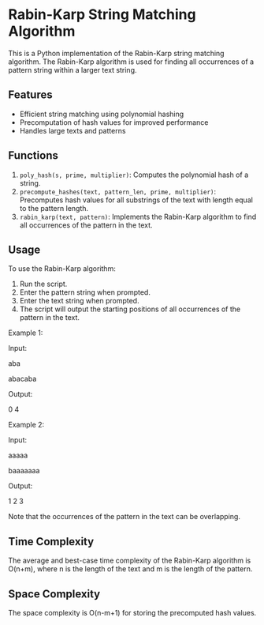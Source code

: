 # Rabin-Karp String Matching Algorithm

This is a Python implementation of the Rabin-Karp string matching algorithm. The Rabin-Karp algorithm is used for finding all occurrences of a pattern string within a larger text string.

## Features

- Efficient string matching using polynomial hashing
- Precomputation of hash values for improved performance
- Handles large texts and patterns

## Functions

1. `poly_hash(s, prime, multiplier)`: Computes the polynomial hash of a string.
2. `precompute_hashes(text, pattern_len, prime, multiplier)`: Precomputes hash values for all substrings of the text with length equal to the pattern length.
3. `rabin_karp(text, pattern)`: Implements the Rabin-Karp algorithm to find all occurrences of the pattern in the text.

## Usage

To use the Rabin-Karp algorithm:

1. Run the script.
2. Enter the pattern string when prompted.
3. Enter the text string when prompted.
4. The script will output the starting positions of all occurrences of the pattern in the text.

Example 1:

Input:

aba

abacaba

Output:

0 4

Example 2:

Input:

aaaaa

baaaaaaa

Output:

1 2 3

Note that the occurrences of the pattern in the text can be overlapping.

## Time Complexity

The average and best-case time complexity of the Rabin-Karp algorithm is O(n+m), where n is the length of the text and m is the length of the pattern.

## Space Complexity

The space complexity is O(n-m+1) for storing the precomputed hash values.

